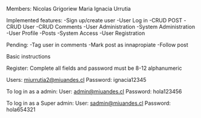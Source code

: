 Members: Nicolas Grigoriew Maria Ignacia Urrutia

Implemented features: 
-Sign up/create user
-User Log in 
-CRUD POST
-CRUD User 
-CRUD Comments
-User Administration
-System Administration
-User Profile 
-Posts
-System Access
-User Registration

Pending: 
-Tag user in comments
-Mark post as innapropiate
-Follow post



Basic instructions

Register: Complete all fields and password must be 8-12 alphanumeric

Users: miurrutia2@miuandes.cl Password: ignacia12345

To log in as a admin: User: admin@miuandes.cl   Password: hola123456

To log in as a Super admin: User: sadmin@miuandes.cl   Password: hola654321


